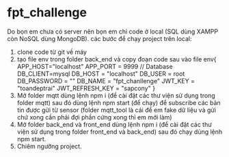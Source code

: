 # fpt_challenge
Do bọn em chưa có server nên bọn em chỉ code ở local (SQL dùng XAMPP còn NoSQL dùng MongoDB). các bước để chạy project trên local:
1. clone code từ git về máy
2. tạo file env trong folder back_end và copy đoạn code sau vào file env{
      APP_HOST="localhost"
      APP_PORT = 9999
   // Database
      DB_CLIENT=mysql
      DB_HOST = "localhost"
      DB_USER = root
      DB_PASSWORD = ""
      DB_NAME = "fpt_chanllenge"
      JWT_KEY = "toandeptrai"
      JWT_REFRESH_KEY = "sapcony"
}
4. Mở folder mqtt dùng lệnh npm i (để cài đặt các thư viện sử dụng trong folder mqtt) sau đó dùng lệnh npm start (để chạy) để subscribe các bản tin được gửi từ sensor (folder mqtt_tool là cái để em fake dữ liệu và gửi chứ xong cần phải đợi phần cứng xong thì em mới làm)
5. Mở folder back_end và front_end dùng lệnh npm i (để cài đặt các thư viện sử dụng trong folder front_end và back_end) sau đó chạy dùng lệnh npm start.
6. Chiêm ngưỡng project.
